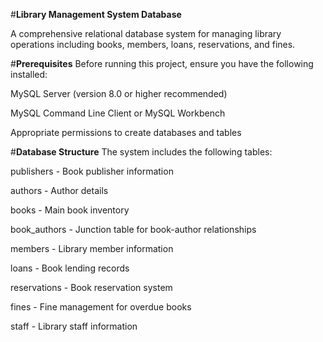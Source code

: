 #__Library Management System Database__

A comprehensive relational database system for managing library operations including books, members, loans, reservations, and fines.

#__Prerequisites__
Before running this project, ensure you have the following installed:

MySQL Server (version 8.0 or higher recommended)

MySQL Command Line Client or MySQL Workbench

Appropriate permissions to create databases and tables

#__Database Structure__
The system includes the following tables:

publishers - Book publisher information

authors - Author details

books - Main book inventory

book_authors - Junction table for book-author relationships

members - Library member information

loans - Book lending records

reservations - Book reservation system

fines - Fine management for overdue books

staff - Library staff information
